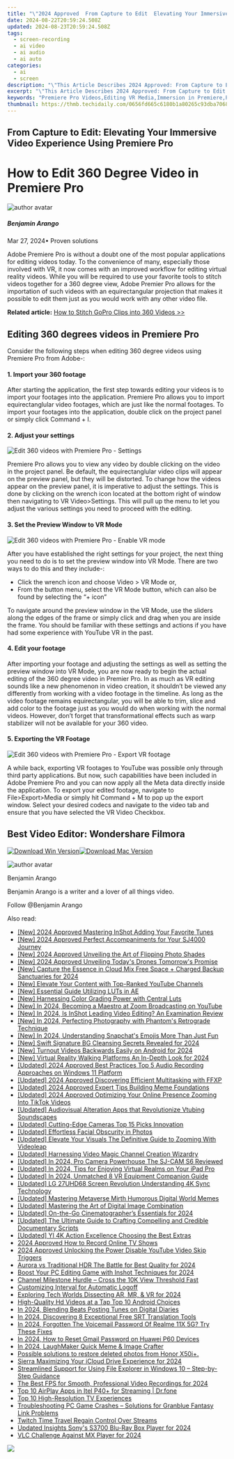 ```yaml
---
title: "\"2024 Approved  From Capture to Edit  Elevating Your Immersive Video Experience Using Premiere Pro\""
date: 2024-08-22T20:59:24.508Z
updated: 2024-08-23T20:59:24.508Z
tags: 
  - screen-recording
  - ai video
  - ai audio
  - ai auto
categories: 
  - ai
  - screen
description: "\"This Article Describes 2024 Approved: From Capture to Edit: Elevating Your Immersive Video Experience Using Premiere Pro\""
excerpt: "\"This Article Describes 2024 Approved: From Capture to Edit: Elevating Your Immersive Video Experience Using Premiere Pro\""
keywords: "Premiere Pro Videos,Editing VR Media,Immersion in Premiere,Premiere Pro Edit,VR Video Editing,Premiere Pro Enhance,Capture to Premiere"
thumbnail: https://thmb.techidaily.com/0656fd665c6180b1a80265c93dba7068c3a0cbd851c23bc5b8909b9f9daa190b.jpg
---
```


## From Capture to Edit: Elevating Your Immersive Video Experience Using Premiere Pro

# How to Edit 360 Degree Video in Premiere Pro

![author avatar](https://images.wondershare.com/filmora/article-images/benjamin-arango-author.jpg)

##### Benjamin Arango

 Mar 27, 2024• Proven solutions

 Adobe Premiere Pro is without a doubt one of the most popular applications for editing videos today. To the convenience of many, especially those involved with VR, it now comes with an improved workflow for editing virtual reality videos. While you will be required to use your favorite tools to stitch videos together for a 360 degree view, Adobe Premier Pro allows for the importation of such videos with an equirectangular projection that makes it possible to edit them just as you would work with any other video file.

**Related article:** [How to Stitch GoPro Clips into 360 Videos >>](https://tools.techidaily.com/wondershare/filmora/download/)

## Editing 360 degrees videos in Premiere Pro

 Consider the following steps when editing 360 degree videos using Premiere Pro from Adobe-:

#### 1. Import your 360 footage

 After starting the application, the first step towards editing your videos is to import your footages into the application. Premiere Pro allows you to import equirectanglular video footages, which are just like the normal footages. To import your footages into the application, double click on the project panel or simply click Command + I.

#### 2. Adjust your settings

![Edit 360 videos with Premiere Pro - Settings](https://images.wondershare.com/filmora/article-images/360-editing-settings.jpg)

 Premiere Pro allows you to view any video by double clicking on the video in the project panel. Be default, the equirectanglular video clips will appear on the preview panel, but they will be distorted. To change how the videos appear on the preview panel, it is imperative to adjust the settings. This is done by clicking on the wrench icon located at the bottom right of window then navigating to VR Video>Settings. This will pull up the menu to let you adjust the various settings you need to proceed with the editing.

#### 3. Set the Preview Window to VR Mode

![Edit 360 videos with Premiere Pro - Enable VR mode](https://images.wondershare.com/filmora/article-images/enable-vr-mode.jpg)

 After you have established the right settings for your project, the next thing you need to do is to set the preview window into VR Mode. There are two ways to do this and they include-:

* Click the wrench icon and choose Video > VR Mode or,
* From the button menu, select the VR Mode button, which can also be found by selecting the “+ icon”

 To navigate around the preview window in the VR Mode, use the sliders along the edges of the frame or simply click and drag when you are inside the frame. You should be familiar with these settings and actions if you have had some experience with YouTube VR in the past.

#### 4. Edit your footage

 After importing your footage and adjusting the settings as well as setting the preview window into VR Mode, you are now ready to begin the actual editing of the 360 degree video in Premier Pro. In as much as VR editing sounds like a new phenomenon in video creation, it shouldn’t be viewed any differently from working with a video footage in the timeline. As long as the video footage remains equirectangular, you will be able to trim, slice and add color to the footage just as you would do when working with the normal videos. However, don’t forget that transformational effects such as warp stabilizer will not be available for your 360 video.

#### 5. Exporting the VR Footage

![Edit 360 videos with Premiere Pro - Export VR footage](https://images.wondershare.com/filmora/article-images/export-vr-footage.jpg)

 A while back, exporting VR footages to YouTube was possible only through third party applications. But now, such capabilities have been included in Adobe Premiere Pro and you can now apply all the Meta data directly inside the application. To export your edited footage, navigate to File>Export>Media or simply hit Command + M to pop up the export window. Select your desired codecs and navigate to the video tab and ensure that you have selected the VR Video Checkbox.

## Best Video Editor: Wondershare Filmora

[![Download Win Version](https://images.wondershare.com/filmora/guide/download-btn-win.jpg)](https://tools.techidaily.com/wondershare/filmora/download/)[![Download Mac Version](https://images.wondershare.com/filmora/guide/download-btn-mac.jpg)](https://tools.techidaily.com/wondershare/filmora/download/)

![author avatar](https://images.wondershare.com/filmora/article-images/benjamin-arango-author.jpg)

Benjamin Arango

Benjamin Arango is a writer and a lover of all things video.

Follow @Benjamin Arango


<ins class="adsbygoogle"
     style="display:block"
     data-ad-format="autorelaxed"
     data-ad-client="ca-pub-7571918770474297"
     data-ad-slot="1223367746"></ins>



<ins class="adsbygoogle"
     style="display:block"
     data-ad-client="ca-pub-7571918770474297"
     data-ad-slot="8358498916"
     data-ad-format="auto"
     data-full-width-responsive="true"></ins>






<span class="atpl-alsoreadstyle">Also read:</span>
<div><ul>
<li><a href="https://fox-direct.techidaily.com/new-2024-approved-mastering-inshot-adding-your-favorite-tunes/"><u>[New] 2024 Approved  Mastering InShot  Adding Your Favorite Tunes</u></a></li>
<li><a href="https://fox-direct.techidaily.com/new-2024-approved-perfect-accompaniments-for-your-sj4000-journey/"><u>[New] 2024 Approved  Perfect Accompaniments for Your SJ4000 Journey</u></a></li>
<li><a href="https://fox-direct.techidaily.com/new-2024-approved-unveiling-the-art-of-flipping-photo-shades/"><u>[New] 2024 Approved  Unveiling the Art of Flipping Photo Shades</u></a></li>
<li><a href="https://fox-direct.techidaily.com/new-2024-approved-unveiling-todays-drones-tomorrows-promise/"><u>[New] 2024 Approved  Unveiling Today's Drones  Tomorrow's Promise</u></a></li>
<li><a href="https://fox-direct.techidaily.com/new-capture-the-essence-in-cloud-mix-free-space-plus-charged-backup-sanctuaries-for-2024/"><u>[New] Capture the Essence in Cloud  Mix Free Space + Charged Backup Sanctuaries for 2024</u></a></li>
<li><a href="https://youtube-videos.techidaily.com/new-elevate-your-content-with-top-ranked-youtube-channels/"><u>[New] Elevate Your Content with Top-Ranked YouTube Channels</u></a></li>
<li><a href="https://fox-direct.techidaily.com/new-essential-guide-utilizing-luts-in-ae/"><u>[New] Essential Guide  Utilizing LUTs in AE</u></a></li>
<li><a href="https://fox-direct.techidaily.com/new-harnessing-color-grading-power-with-central-luts/"><u>[New] Harnessing Color Grading Power with Central Luts</u></a></li>
<li><a href="https://fox-direct.techidaily.com/new-in-2024-becoming-a-maestro-at-zoom-broadcasting-on-youtube/"><u>[New] In 2024, Becoming a Maestro at Zoom Broadcasting on YouTube</u></a></li>
<li><a href="https://article-knowledge.techidaily.com/new-in-2024-is-inshot-leading-video-editing-an-examination-review/"><u>[New] In 2024, Is InShot Leading Video Editing? An Examination Review</u></a></li>
<li><a href="https://fox-direct.techidaily.com/new-in-2024-perfecting-photography-with-phantoms-retrograde-technique/"><u>[New] In 2024, Perfecting Photography with Phantom's Retrograde Technique</u></a></li>
<li><a href="https://snapchat-videos.techidaily.com/new-in-2024-understanding-snapchats-emojis-more-than-just-fun/"><u>[New] In 2024, Understanding Snapchat's Emojis  More Than Just Fun</u></a></li>
<li><a href="https://fox-direct.techidaily.com/new-swift-signature-bg-cleansing-secrets-revealed-for-2024/"><u>[New] Swift Signature BG Cleansing Secrets Revealed for 2024</u></a></li>
<li><a href="https://fox-direct.techidaily.com/new-turnout-videos-backwards-easily-on-android-for-2024/"><u>[New] Turnout Videos Backwards Easily on Android for 2024</u></a></li>
<li><a href="https://fox-direct.techidaily.com/new-virtual-reality-walking-platforms-an-in-depth-look-for-2024/"><u>[New] Virtual Reality Walking Platforms  An In-Depth Look for 2024</u></a></li>
<li><a href="https://fox-direct.techidaily.com/updated-2024-approved-best-practices-top-5-audio-recording-approaches-on-windows-11-platform/"><u>[Updated] 2024 Approved  Best Practices  Top 5 Audio Recording Approaches on Windows 11 Platform</u></a></li>
<li><a href="https://fox-direct.techidaily.com/updated-2024-approved-discovering-efficient-multitasking-with-ffxp/"><u>[Updated] 2024 Approved  Discovering Efficient Multitasking with FFXP</u></a></li>
<li><a href="https://fox-direct.techidaily.com/updated-2024-approved-expert-tips-building-meme-foundations/"><u>[Updated] 2024 Approved  Expert Tips  Building Meme Foundations</u></a></li>
<li><a href="https://fox-direct.techidaily.com/updated-2024-approved-optimizing-your-online-presence-zooming-into-tiktok-videos/"><u>[Updated] 2024 Approved  Optimizing Your Online Presence  Zooming Into TikTok Videos</u></a></li>
<li><a href="https://fox-direct.techidaily.com/updated-audiovisual-alteration-apps-that-revolutionize-vtubing-soundscapes/"><u>[Updated] Audiovisual Alteration  Apps that Revolutionize Vtubing Soundscapes</u></a></li>
<li><a href="https://fox-direct.techidaily.com/updated-cutting-edge-cameras-top-15-picks-innovation/"><u>[Updated] Cutting-Edge Cameras  Top 15 Picks Innovation</u></a></li>
<li><a href="https://fox-direct.techidaily.com/updated-effortless-facial-obscurity-in-photos/"><u>[Updated] Effortless Facial Obscurity in Photos</u></a></li>
<li><a href="https://fox-direct.techidaily.com/updated-elevate-your-visuals-the-definitive-guide-to-zooming-with-videoleap/"><u>[Updated] Elevate Your Visuals  The Definitive Guide to Zooming With Videoleap</u></a></li>
<li><a href="https://facebook-video-share.techidaily.com/updated-harnessing-video-magic-channel-creation-wizardry/"><u>[Updated] Harnessing Video Magic  Channel Creation Wizardry</u></a></li>
<li><a href="https://fox-direct.techidaily.com/updated-in-2024-pro-camera-powerhouse-the-sj-cam-s6-reviewed/"><u>[Updated] In 2024, Pro Camera Powerhouse  The SJ-CAM S6 Reviewed</u></a></li>
<li><a href="https://fox-direct.techidaily.com/updated-in-2024-tips-for-enjoying-virtual-realms-on-your-ipad-pro/"><u>[Updated] In 2024, Tips for Enjoying Virtual Realms on Your iPad Pro</u></a></li>
<li><a href="https://fox-direct.techidaily.com/updated-in-2024-unmatched-8-vr-equipment-companion-guide/"><u>[Updated] In 2024, Unmatched 8 VR Equipment Companion Guide</u></a></li>
<li><a href="https://fox-direct.techidaily.com/updated-lg-27uhd68-screen-revolution-understanding-4k-sync-technology/"><u>[Updated] LG 27UHD68 Screen Revolution  Understanding 4K Sync Technology</u></a></li>
<li><a href="https://fox-direct.techidaily.com/updated-mastering-metaverse-mirth-humorous-digital-world-memes/"><u>[Updated] Mastering Metaverse Mirth  Humorous Digital World Memes</u></a></li>
<li><a href="https://fox-direct.techidaily.com/updated-mastering-the-art-of-digital-image-combination/"><u>[Updated] Mastering the Art of Digital Image Combination</u></a></li>
<li><a href="https://fox-direct.techidaily.com/updated-on-the-go-cinematographers-essentials-for-2024/"><u>[Updated] On-the-Go Cinematographer’s Essentials for 2024</u></a></li>
<li><a href="https://fox-direct.techidaily.com/updated-the-ultimate-guide-to-crafting-compelling-and-credible-documentary-scripts/"><u>[Updated] The Ultimate Guide to Crafting Compelling and Credible Documentary Scripts</u></a></li>
<li><a href="https://fox-direct.techidaily.com/updated-yi-4k-action-excellence-choosing-the-best-extras/"><u>[Updated] YI 4K Action Excellence  Choosing the Best Extras</u></a></li>
<li><a href="https://video-screen-grab.techidaily.com/2024-approved-how-to-record-online-tv-shows/"><u>2024 Approved  How to Record Online TV Shows</u></a></li>
<li><a href="https://fox-glue.techidaily.com/2024-approved-unlocking-the-power-disable-youtube-video-skip-triggers/"><u>2024 Approved  Unlocking the Power  Disable YouTube Video Skip Triggers</u></a></li>
<li><a href="https://extra-tips.techidaily.com/aurora-vs-traditional-hdr-the-battle-for-best-quality-for-2024/"><u>Aurora vs Traditional HDR  The Battle for Best Quality for 2024</u></a></li>
<li><a href="https://fox-direct.techidaily.com/boost-your-pc-editing-game-with-inshot-techniques-for-2024/"><u>Boost Your PC Editing Game with Inshot Techniques for 2024</u></a></li>
<li><a href="https://youtube-videos.techidaily.com/channel-milestone-hurdle-cross-the-10k-view-threshold-fast/"><u>Channel Milestone Hurdle – Cross the 10K View Threshold Fast</u></a></li>
<li><a href="https://windows11.techidaily.com/customizing-interval-for-automatic-logoff/"><u>Customizing Interval for Automatic Logoff</u></a></li>
<li><a href="https://fox-direct.techidaily.com/exploring-tech-worlds-dissecting-ar-mr-and-vr-for-2024/"><u>Exploring Tech Worlds  Dissecting AR, MR, & VR for 2024</u></a></li>
<li><a href="https://fox-direct.techidaily.com/high-quality-hd-videos-at-a-tap-top-10-android-choices/"><u>High-Quality Hd Videos at a Tap  Top 10 Android Choices</u></a></li>
<li><a href="https://facebook-video-content.techidaily.com/in-2024-blending-beats-posting-tunes-on-digital-diaries/"><u>In 2024, Blending Beats  Posting Tunes on Digital Diaries</u></a></li>
<li><a href="https://fox-direct.techidaily.com/in-2024-discovering-8-exceptional-free-srt-translation-tools/"><u>In 2024, Discovering 8 Exceptional Free SRT Translation Tools</u></a></li>
<li><a href="https://easy-unlock-android.techidaily.com/in-2024-forgotten-the-voicemail-password-of-realme-11x-5g-try-these-fixes-by-drfone-android/"><u>In 2024, Forgotten The Voicemail Password Of Realme 11X 5G? Try These Fixes</u></a></li>
<li><a href="https://android-unlock.techidaily.com/in-2024-how-to-reset-gmail-password-on-huawei-p60-devices-by-drfone-android/"><u>In 2024, How to Reset Gmail Password on Huawei P60 Devices</u></a></li>
<li><a href="https://fox-direct.techidaily.com/in-2024-laughmaker-quick-meme-and-image-crafter/"><u>In 2024, LaughMaker  Quick Meme & Image Crafter</u></a></li>
<li><a href="https://review-topics.techidaily.com/possible-solutions-to-restore-deleted-photos-from-honor-x50iplus-by-fonelab-android-recover-photos/"><u>Possible solutions to restore deleted photos from Honor X50i+.</u></a></li>
<li><a href="https://fox-direct.techidaily.com/sierra-maximizing-your-icloud-drive-experience-for-2024/"><u>Sierra  Maximizing Your iCloud Drive Experience for 2024</u></a></li>
<li><a href="https://win-howtos.techidaily.com/streamlined-support-for-using-file-explorer-in-windows-10-step-by-step-guidance/"><u>Streamlined Support for Using File Explorer in Windows 10 – Step-by-Step Guidance</u></a></li>
<li><a href="https://digital-screen-recording.techidaily.com/the-best-fps-for-smooth-professional-video-recordings-for-2024/"><u>The Best FPS for Smooth, Professional Video Recordings for 2024</u></a></li>
<li><a href="https://screen-mirror.techidaily.com/top-10-airplay-apps-in-itel-p40plus-for-streaming-drfone-by-drfone-android/"><u>Top 10 AirPlay Apps in Itel P40+ for Streaming | Dr.fone</u></a></li>
<li><a href="https://fox-direct.techidaily.com/top-10-high-resolution-tv-experiences/"><u>Top 10 High-Resolution TV Experiences</u></a></li>
<li><a href="https://win-solutions.techidaily.com/troubleshooting-pc-game-crashes-solutions-for-granblue-fantasy-link-problems/"><u>Troubleshooting PC Game Crashes – Solutions for Granblue Fantasy Link Problems</u></a></li>
<li><a href="https://fox-direct.techidaily.com/twitch-time-travel-regain-control-over-streams/"><u>Twitch Time Travel  Regain Control Over Streams</u></a></li>
<li><a href="https://fox-direct.techidaily.com/updated-insights-sonys-s3700-blu-ray-box-player-for-2024/"><u>Updated Insights  Sony's S3700 Blu-Ray Box Player for 2024</u></a></li>
<li><a href="https://fox-direct.techidaily.com/vlc-challenge-against-mx-player-for-2024/"><u>VLC Challenge Against MX Player for 2024</u></a></li>
</ul></div>

<!-- affiliate ads begin -->
<a href="https://shop.systoolsgroup.com/affiliate.php?ACCOUNT=SYSTOOBY&AFFILIATE=108875&PATH=https%3A%2F%2Fwww.systoolsgroup.com%3FAFFILIATE%3D108875%26RESOURCE%3DSysTools%2BSQL%2BRecovery"><img src="https://www.systoolsgroup.com/box/sql-recovery.png" border="0"></a>
<!-- affiliate ads end -->